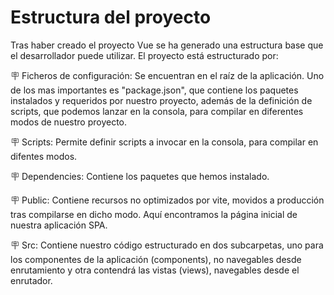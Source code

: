 # Estructura del proyecto

Tras haber creado el proyecto Vue se ha generado una estructura base que el desarrollador puede utilizar. El proyecto está estructurado por:

🪧 Ficheros de configuración: Se encuentran en el raíz de la aplicación. Uno de los mas importantes es "package.json", que contiene los paquetes instalados y requeridos por nuestro proyecto, además de la definición de scripts, que podemos lanzar en la consola, para compilar en diferentes modos de nuestro proyecto.

🪧 Scripts: Permite definir scripts a invocar en la consola, para compilar en difentes modos.

🪧 Dependencies: Contiene los paquetes que hemos instalado.

🪧 Public: Contiene recursos no optimizados por vite, movidos a producción tras compilarse en dicho modo. Aquí encontramos la página inicial de nuestra aplicación SPA.

🪧 Src: Contiene nuestro código estructurado en dos subcarpetas, uno para los componentes de la aplicación (components), no navegables desde enrutamiento y otra contendrá las vistas (views), navegables desde el enrutador.

